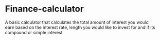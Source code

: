 # Finance-calculator
A basic calculator that calculates the total amount of interest you would earn based on the interest rate, length you would like to invest for and if its compound or simple interest
